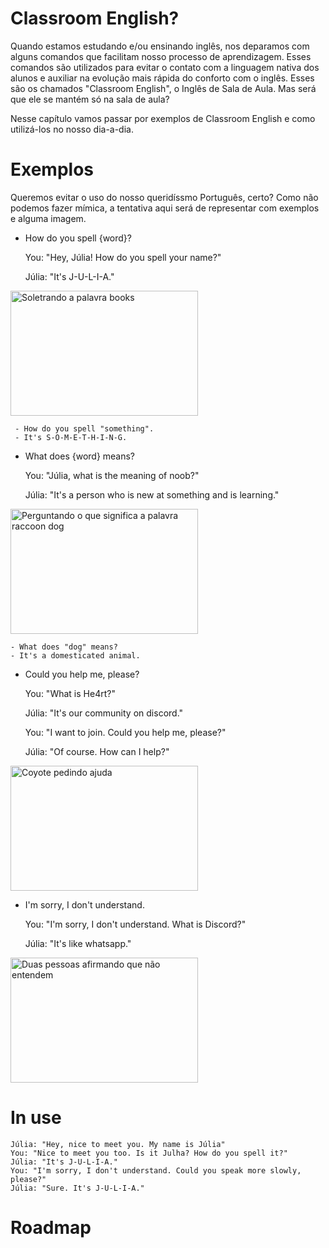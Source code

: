 # Classroom English?

Quando estamos estudando e/ou ensinando inglês, nos deparamos com alguns comandos que facilitam nosso processo de aprendizagem. Esses comandos são utilizados para evitar o contato com a linguagem nativa dos alunos e auxiliar na evolução mais rápida do conforto com o inglês. Esses são os chamados "Classroom English", o Inglês de Sala de Aula. Mas será que ele se mantém só na sala de aula?

Nesse capítulo vamos passar por exemplos de Classroom English e como utilizá-los no nosso dia-a-dia. 

# Exemplos

Queremos evitar o uso do nosso queridíssmo Português, certo? Como não podemos fazer mímica, a tentativa aqui será de representar com exemplos e alguma imagem.

- How do you spell {word}?

    You: "Hey, Júlia! How do you spell your name?"
    
    Júlia: "It's J-U-L-I-A."

<img src="https://static.vecteezy.com/system/resources/previews/000/699/779/non_2x/spelling-word-scramble-vector.jpg" alt="Soletrando a palavra books" width="300" height="200">


     - How do you spell "something".
     - It's S-O-M-E-T-H-I-N-G.

        
 - What does {word} means?

    You: "Júlia, what is the meaning of noob?"

    Júlia: "It's a person who is new at something and is learning."

<img src="https://previews.123rf.com/images/artursz/artursz1809/artursz180917854/108645772-writing-note-showing-what-does-it-mean-question-business-photo-showcasing-give-me-the-meaning-of-som.jpg" alt="Perguntando o que significa a palavra raccoon dog" width="300" height="200">


    - What does "dog" means?
    - It's a domesticated animal.


- Could you help me, please?

    You: "What is He4rt?"

    Júlia: "It's our community on discord."

    You: "I want to join. Could you help me, please?"

    Júlia: "Of course. How can I help?"

<img src="https://encrypted-tbn0.gstatic.com/images?q=tbn%3AANd9GcRTfbC8wiCspt4B5eJ1RoklOXesWk9rVGUR8w&usqp=CAU" alt="Coyote pedindo ajuda" width="300" height="200">

- I'm sorry, I don't understand.

    You: "I'm sorry, I don't understand. What is Discord?"

    Júlia: "It's like whatsapp." 

<img src="https://media1.tenor.com/images/838380c93482db5666c903494b1f3229/tenor.gif?itemid=3528796" alt="Duas pessoas afirmando que não entendem" width="300" height="200">
    
# In use


    Júlia: "Hey, nice to meet you. My name is Júlia"
    You: "Nice to meet you too. Is it Julha? How do you spell it?"
    Júlia: "It's J-U-L-I-A."
    You: "I'm sorry, I don't understand. Could you speak more slowly, please?"
    Júlia: "Sure. It's J-U-L-I-A."

# Roadmap

